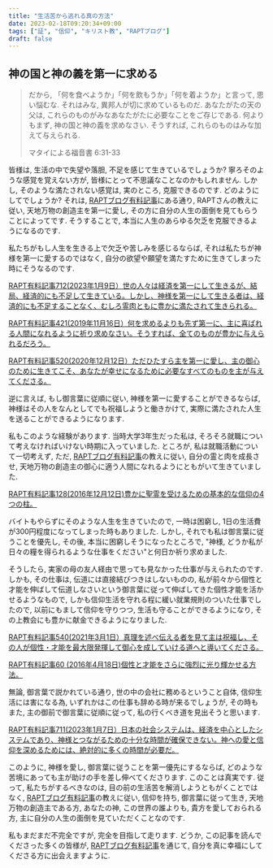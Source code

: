 ```yaml
---
title: "生活苦から逃れる真の方法"
date: 2023-02-18T09:20:34+09:00
tags: ["証", "信仰", "キリスト教", "RAPTブログ"]
draft: false
---
```


## 神の国と神の義を第一に求める
> だから, 「何を食べようか」「何を飲もうか」「何を着ようか」と言って,
> 思い悩むな. それはみな, 異邦人が切に求めているものだ. 
> あなたがたの天の父は, これらのものがみなあなたがたに必要なことをご存じである.
> 何よりもまず, 神の国と神の義を求めなさい. そうすれば, 
> これらのものはみな加えて与えられる.
>
> マタイによる福音書 6:31-33

皆様は, 生活の中で失望や落胆, 不足を感じて生きているでしょうか? 
寧ろそのような感覚を覚えない方が, 皆様にとって不思議なことなのかもしれません.
しかし, そのような満たされない感覚は, 実のところ, 克服できるのです. 
どのようにしてでしょうか? それは, 
[RAPTブログ有料記事](https://rapt-neo.com/?page_id=30947)にある通り, RAPTさんの教えに従い,
天地万物の創造主を第一に愛し, その方に自分の人生の面倒を見てもらうことによってです.
そうすることで, 本当に人生のあらゆる欠乏を克服できるようになるのです.

私たちがもし人生を生きる上で欠乏や苦しみを感じるならば, それは私たちが神様を第一に愛するのではなく,
自分の欲望や願望を満たすために生きてしまった時にそうなるのです. 

[ RAPT有料記事712(2023年1月9日）世の人々は経済を第一にして生きるが、結局、経済的にも不足して生きている。しかし、神様を第一にして生きる者は、経済的にも不足することなく、むしろ霊肉ともに豊かに満たされて生きられる。](https://rapt-neo.com/?p=57787)

[RAPT有料記事421(2019年11月16日）何を求めるよりも先ず第一に、主に喜ばれる人間になれるように祈り求めなさい。そうすれば、全てのものが豊かに与えられるだろう。](https://rapt-neo.com/?p=51974)

[RAPT有料記事520(2020年12月12日）ただひたすら主を第一に愛し、主の御心のために生きてこそ、あなたが幸せになるために必要なすべてのものを主が与えてくださる。](https://rapt-neo.com/?p=54096)

逆に言えば, もし御言葉に従順に従い, 神様を第一に愛することができるならば, 神様はその人をなんとしてでも祝福しようと働きかけて,
実際に満たされた人生を送ることができるようになります.

私もこのような経験があります. 
当時大学3年生だった私は, そろそろ就職について考えなければいけない時期に入っていました.
ところが, 私は就職活動について一切考えず, ただ, [RAPTブログ有料記事](https://rapt-neo.com/?page_id=30947)の教えに従い,
自分の霊と肉を成長させ, 天地万物の創造主の御心に適う人間になれるようにともがいて生きていました.

[RAPT有料記事128(2016年12月12日)豊かに聖霊を受けるための基本的な信仰の4つの柱。](https://rapt-neo.com/?p=41313)

バイトもやらずにそのような人生を生きていたので, 一時は困窮し, 1日の生活費が300円程度になってしまった時もありました.
しかし, それでも私は御言葉に従うことを優先し, その後, 本当に困窮しそうになったところで,
"神様, どうか私が日々の糧を得られるような仕事をください"と何日か祈り求めました. 

そうしたら, 実家の母の友人経由で思っても見なかった仕事が与えられたのです. しかも, その仕事は, 伝道には直接結びつきはしないものの, 
私が前々から個性と才能を伸ばして伝道しなさいという御言葉に従って伸ばしてきた個性才能を活かせるようなもので,
しかも信仰生活を守れる程に緩い就業規則のついた仕事でしたので, 
以前にもまして信仰を守りつつ, 生活も守ることができるようになり, その上教会にも豊かに献金できるようになりました.

[RAPT有料記事540(2021年3月1日）真理を述べ伝える者を見て主は祝福し、その人が個性・才能を最大限発揮して御心を成していける道へと導いてくださる。](https://rapt-neo.com/?p=54529)

[RAPT有料記事60 (2016年4月18日)個性と才能をさらに強烈に光り輝かせる方法。](https://rapt-neo.com/?p=37575)

無論, 御言葉で説かれている通り, 世の中の会社に務めるということ自体, 信仰生活には害になる為, 
いずれかはこの仕事も辞める時が来るでしょうが, その時もまた, 主の御前で御言葉に従順に従って, 私の行くべき道を見出そうと思います.

[RAPT有料記事711(2023年1月7日）日本の社会システムは、経済を中心としたシステムであり、神様とつながるための十分な時間が確保できない。神への愛と信仰を深めるためには、絶対的に多くの時間が必要だ。](https://rapt-neo.com/?p=57772)

このように, 神様を愛し, 御言葉に従うことを第一優先にするならば, どのような苦境にあっても主が助けの手を差し伸べてくださります.
このことは真実です.
従って, 私たちがするべきなのは, 目の前の生活苦を解消しようともがくことではなく, [RAPTブログ有料記事](https://rapt-neo.com/?page_id=30947)の教えに従い,
信仰を持ち, 御言葉に従って生き, 天地万物の創造主である方, あなたの神, この世界の誰よりも, 貴方を愛しておられる方, 
主に自分の人生の面倒を見ていただくことなのです. 

私もまだまだ不完全ですが, 完全を目指して走ります. どうか, この記事を読んでくださった多くの皆様が,
[RAPTブログ有料記事](https://rapt-neo.com/?page_id=30947)を通じて, 自分を真に幸福にしてくださる方に出会えますように.
